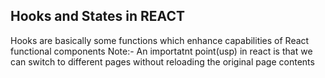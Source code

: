 ## Hooks and States in REACT
Hooks are basically some functions which enhance capabilities of  React functional components
Note:- An importatnt point(usp) in react is that we can switch to different pages without reloading the original page contents